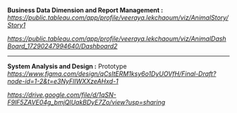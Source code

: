 

**Business Data Dimension and Report Management :** *https://public.tableau.com/app/profile/veeraya.lekchaoum/viz/AnimalStory/Story1*

*https://public.tableau.com/app/profile/veeraya.lekchaoum/viz/AnimalDashBoard_17290247994640/Dashboard2*


---------------------------------------------------------------------------------------------------------
**System Analysis and Design :** Prototype *https://www.figma.com/design/qCsItERM1ksy6o1DyUOVfH/Final-Draft?node-id=1-2&t=e3NyFlIWXXzeAHxd-1*

*https://drive.google.com/file/d/1qSN-F9lF5ZAVE04g_bmjQlUakBDyE7Zo/view?usp=sharing* 

